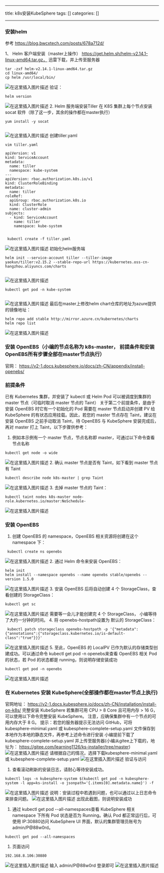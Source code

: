 
--- 
title:  k8s安装KubeSphere 
tags: []
categories: [] 

---
### 安装helm

参考 https://blog.bwcxtech.com/posts/678a712d/

1、 Helm 客户端安装（master上操作） https://get.helm.sh/helm-v2.14.1-linux-amd64.tar.gz， 迅雷下载，并上传至服务器

```
tar -zxf helm-v2.14.1-linux-amd64.tar.gz
cd linux-amd64/
cp helm /usr/local/bin/

```

<img src="https://img-blog.csdnimg.cn/e13d9b499e4c447597568467abdced9e.png" alt="在这里插入图片描述"> 验证：

```
helm version

```

<img src="https://img-blog.csdnimg.cn/335d35f631d04e4399f2efa5859622d6.png" alt="在这里插入图片描述"> 2. Helm 服务端安装Tiller 在 K8S 集群上每个节点安装 socat 软件（除了这一步，其余的操作都在master执行）

```
yum install -y socat


```

<img src="https://img-blog.csdnimg.cn/4812e5b80a9a4b39955bd55f68420186.png" alt="在这里插入图片描述"> 创建tiller.yaml

```
vim tiller.yaml

```

```
apiVersion: v1
kind: ServiceAccount
metadata:
  name: tiller
  namespace: kube-system
---
apiVersion: rbac.authorization.k8s.io/v1
kind: ClusterRoleBinding
metadata:
  name: tiller
roleRef:
  apiGroup: rbac.authorization.k8s.io
  kind: ClusterRole
  name: cluster-admin
subjects:
  - kind: ServiceAccount
    name: tiller
    namespace: kube-system


```

```
 kubectl create -f tiller.yaml

```

<img src="https://img-blog.csdnimg.cn/4aa983f89a6c4ced9b1ed799c89559eb.png" alt="在这里插入图片描述"> 初始化helm服务端

```
helm init --service-account tiller --tiller-image yaokun/tiller:v2.15.2 --stable-repo-url https://kubernetes.oss-cn-hangzhou.aliyuncs.com/charts


```

<img src="https://img-blog.csdnimg.cn/34d1ec689a7f4d7f98f14653cab2be43.png?x-oss-process=image/watermark,type_d3F5LXplbmhlaQ,shadow_50,text_Q1NETiBA56eL5Y-25riF6aOO,size_20,color_FFFFFF,t_70,g_se,x_16" alt="在这里插入图片描述">

```
kubectl get pod -n kube-system


```

<img src="https://img-blog.csdnimg.cn/56ccc4a50ce947f2a883be021ae5ecd9.png?x-oss-process=image/watermark,type_d3F5LXplbmhlaQ,shadow_50,text_Q1NETiBA56eL5Y-25riF6aOO,size_20,color_FFFFFF,t_70,g_se,x_16" alt="在这里插入图片描述"> 最后在master上修改helm chart仓库的地址为azure提供的镜像地址：

```
helm repo add stable http://mirror.azure.cn/kubernetes/charts
helm repo list

```

<img src="https://img-blog.csdnimg.cn/fd47ae1d1f6f4e64b58fd4dc319e26f5.png" alt="在这里插入图片描述">

### 安装 OpenEBS（小编的节点名称为 k8s-master， 前提条件和安装 OpenEBS所有步骤全部在master节点执行）

 官网： https://v2-1.docs.kubesphere.io/docs/zh-CN/appendix/install-openebs/

### 前提条件

已有 Kubernetes 集群，并安装了 kubectl 或 Helm Pod 可以被调度到集群的 master 节点（可临时取消 master 节点的 Taint） 关于第二个前提条件，是由于安装 OpenEBS 时它有一个初始化的 Pod 需要在 master 节点启动并创建 PV 给 KubeSphere 的有状态应用挂载。因此，若您的 master 节点存在 Taint，建议在安装 OpenEBS 之前手动取消 Taint，待 OpenEBS 与 KubeSphere 安装完成后，再对 master 打上 Taint，以下步骤供参考：
1. 例如本示例有一个 master 节点，节点名称即 master，可通过以下命令查看节点名称
```
kubectl get node -o wide

```

<img src="https://img-blog.csdnimg.cn/e23b3a3b64374cb7a9b74a4f5061b84a.png" alt="在这里插入图片描述"> 2. 确认 master 节点是否有 Taint，如下看到 master 节点有 Taint

```
kubectl describe node k8s-master | grep Taint

```

<img src="https://img-blog.csdnimg.cn/8f77fd7ee86e4ce58b8ad60aa9db7938.png" alt="在这里插入图片描述"> 3. 去掉 master 节点的 Taint：

```
kubectl taint nodes k8s-master node-role.kubernetes.io/master:NoSchedule-

```

<img src="https://img-blog.csdnimg.cn/9d30a10d8ae54172acb601fe934e26e9.png" alt="在这里插入图片描述">

### 安装 OpenEBS
1. 创建 OpenEBS 的 namespace，OpenEBS 相关资源将创建在这个 namespace 下：
```
 kubectl create ns openebs

```

<img src="https://img-blog.csdnimg.cn/902372ca4ab04b62bf5b19ba5b92445d.png" alt="在这里插入图片描述"> 2. 通过 Helm 命令来安装 OpenEBS：

```
helm init
helm install --namespace openebs --name openebs stable/openebs --version 1.5.0

```

<img src="https://img-blog.csdnimg.cn/bfe7bd7e2e44482ebe43d02039ff8064.png?x-oss-process=image/watermark,type_d3F5LXplbmhlaQ,shadow_50,text_Q1NETiBA56eL5Y-25riF6aOO,size_20,color_FFFFFF,t_70,g_se,x_16" alt="在这里插入图片描述"> 3. 安装 OpenEBS 后将自动创建 4 个 StorageClass，查看创建的 StorageClass：

```
kubectl get sc

```

<img src="https://img-blog.csdnimg.cn/7367bbfa3cc84a79b302e5b839a18504.png" alt="在这里插入图片描述"> 需要等一会儿才能创建完 4 个 StorageClass， 小编等待了大约一分钟的时间。 4. 将 openebs-hostpath设置为 默认的 StorageClass：

```
 kubectl patch storageclass openebs-hostpath -p '{"metadata": {"annotations":{"storageclass.kubernetes.io/is-default-class":"true"}}}'

```

<img src="https://img-blog.csdnimg.cn/52b4d6588dc9478c8b46650ed67f3ce6.png" alt="在这里插入图片描述"> 5. 至此，OpenEBS 的 LocalPV 已作为默认的存储类型创建成功。可以通过命令 kubectl get pod -n openebs来查看 OpenEBS 相关 Pod 的状态，若 Pod 的状态都是 running，则说明存储安装成功

```
kubectl get pod -n openebs

```

<img src="https://img-blog.csdnimg.cn/c1033ad8213945e0957056abdfa588e3.png?x-oss-process=image/watermark,type_d3F5LXplbmhlaQ,shadow_50,text_Q1NETiBA56eL5Y-25riF6aOO,size_20,color_FFFFFF,t_70,g_se,x_16" alt="在这里插入图片描述">

### 在 Kubernetes 安装 KubeSphere(全部操作都在master节点上执行)

 官网地址： https://v2-1.docs.kubesphere.io/docs/zh-CN/installation/install-on-k8s/ 完整安装 KubeSphere 若集群可用 CPU &gt; 8 Core 且可用内存 &gt; 16 G，可以使用以下命令完整安装 KubeSphere。 注意，应确保集群中有一个节点的可用内存大于 8 G。 提示：若您的服务器提示无法访问 GitHub，可将 kubesphere-minimal.yaml 或 kubesphere-complete-setup.yaml 文件保存到本地作为本地的静态文件，再参考上述命令进行安装 小编提前下载了 kubesphere-complete-setup.yaml 并上传至服务器(小编从gitee上下载的，地址为： https://gitee.com/learning1126/ks-installer/tree/master) <img src="https://img-blog.csdnimg.cn/36c336d71f64425ab7d830ab9d2b49b5.png?x-oss-process=image/watermark,type_d3F5LXplbmhlaQ,shadow_50,text_Q1NETiBA56eL5Y-25riF6aOO,size_20,color_FFFFFF,t_70,g_se,x_16" alt="在这里插入图片描述"> 请根据自己的情况，选择下载kubesphere-minimal.yaml 或 kubesphere-complete-setup.yaml <img src="https://img-blog.csdnimg.cn/e5b6ec33387b4e9eb54f65e179af97d1.png?x-oss-process=image/watermark,type_d3F5LXplbmhlaQ,shadow_50,text_Q1NETiBA56eL5Y-25riF6aOO,size_20,color_FFFFFF,t_70,g_se,x_16" alt="在这里插入图片描述"> 验证与访问
1. 查看滚动刷新的安装日志，请耐心等待安装成功。
```
kubectl logs -n kubesphere-system $(kubectl get pod -n kubesphere-system -l app=ks-install -o jsonpath='{.items[0].metadata.name}') -f

```

<img src="https://img-blog.csdnimg.cn/a9ebb9021eea4177b5b627e447be3971.png?x-oss-process=image/watermark,type_d3F5LXplbmhlaQ,shadow_50,text_Q1NETiBA56eL5Y-25riF6aOO,size_20,color_FFFFFF,t_70,g_se,x_16" alt="在这里插入图片描述"> 说明：安装过程中若遇到问题，也可以通过以上日志命令来排查问题。 <img src="https://img-blog.csdnimg.cn/d7dd892d3221465a9477c0da00fcc8e1.png?x-oss-process=image/watermark,type_d3F5LXplbmhlaQ,shadow_50,text_Q1NETiBA56eL5Y-25riF6aOO,size_20,color_FFFFFF,t_70,g_se,x_16" alt="在这里插入图片描述"> 出现此截图，则说明安装成功
1. 通过 kubectl get pod --all-namespaces查看 KubeSphere 相关 namespace 下所有 Pod 状态是否为 Running。确认 Pod 都正常运行后，可使用 IP:30880访问 KubeSphere UI 界面，默认的集群管理员账号为 admin/P@88w0rd。
```
kubectl get pod --all-namespaces

```
1. 页面访问
```
192.168.8.106:30880

```

<img src="https://img-blog.csdnimg.cn/0720291dadef475484fe6e4663d75281.png?x-oss-process=image/watermark,type_d3F5LXplbmhlaQ,shadow_50,text_Q1NETiBA56eL5Y-25riF6aOO,size_20,color_FFFFFF,t_70,g_se,x_16" alt="在这里插入图片描述"> 输入 admin/P@88w0rd 登录即可 <img src="https://img-blog.csdnimg.cn/f737f5421e3f40c185946b497ae352cf.png?x-oss-process=image/watermark,type_d3F5LXplbmhlaQ,shadow_50,text_Q1NETiBA56eL5Y-25riF6aOO,size_20,color_FFFFFF,t_70,g_se,x_16" alt="在这里插入图片描述">
